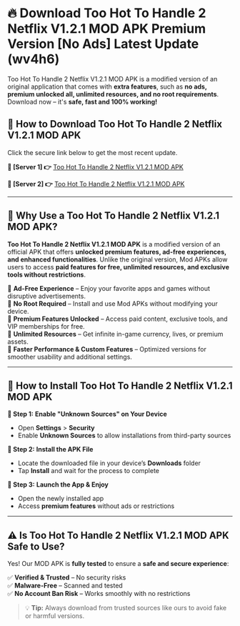 # 🔥 Download Too Hot To Handle 2 Netflix V1.2.1 MOD APK Premium Version [No Ads] Latest Update (wv4h6)

Too Hot To Handle 2 Netflix V1.2.1 MOD APK is a modified version of an original application that comes with **extra features**, such as **no ads, premium unlocked all, unlimited resources, and no root requirements**. Download now – it's **safe, fast and 100% working!**

## **📱 How to Download Too Hot To Handle 2 Netflix V1.2.1 MOD APK**  
Click the secure link below to get the most recent update.  

 **📌 [Server 1] 👉** [Too Hot To Handle 2 Netflix V1.2.1 MOD APK](https://hapymods.com?title=Too+Hot+To+Handle+2+Netflix+V1.2.1+MOD+APK&ref=As6)

 **📌 [Server 2] 👉** [Too Hot To Handle 2 Netflix V1.2.1 MOD APK](https://hapymods.com?title=Too+Hot+To+Handle+2+Netflix+V1.2.1+MOD+APK&ref=As6)

---

## **🤖 Why Use a Too Hot To Handle 2 Netflix V1.2.1 MOD APK?**  

**Too Hot To Handle 2 Netflix V1.2.1 MOD APK** is a modified version of an official APK that offers **unlocked premium features, ad-free experiences, and enhanced functionalities**. Unlike the original version, Mod APKs allow users to access **paid features for free, unlimited resources, and exclusive tools without restrictions**.

🔽 **Ad-Free Experience** – Enjoy your favorite apps and games without disruptive advertisements.  
🔽 **No Root Required** – Install and use Mod APKs without modifying your device.  
🔽 **Premium Features Unlocked** – Access paid content, exclusive tools, and VIP memberships for free.  
🔽 **Unlimited Resources** – Get infinite in-game currency, lives, or premium assets.  
🔽 **Faster Performance & Custom Features** – Optimized versions for smoother usability and additional settings.  

---

## **🚀 How to Install Too Hot To Handle 2 Netflix V1.2.1 MOD APK**  

**🔹 Step 1:** **Enable "Unknown Sources" on Your Device**  
- Open **Settings** > **Security**  
- Enable **Unknown Sources** to allow installations from third-party sources  

**🔹 Step 2:** **Install the APK File**  
- Locate the downloaded file in your device’s **Downloads** folder  
- Tap **Install** and wait for the process to complete  

**🔹 Step 3:** **Launch the App & Enjoy**  
- Open the newly installed app  
- Access **premium features** without ads or restrictions  

---

## **⚠️ Is Too Hot To Handle 2 Netflix V1.2.1 MOD APK Safe to Use?**  

Yes! Our MOD APK is **fully tested** to ensure a **safe and secure experience**:

✅ **Verified & Trusted** – No security risks  
✅ **Malware-Free** – Scanned and tested  
✅ **No Account Ban Risk** – Works smoothly with no restrictions  

> 💡 **Tip:** Always download from trusted sources like ours to avoid fake or harmful versions.